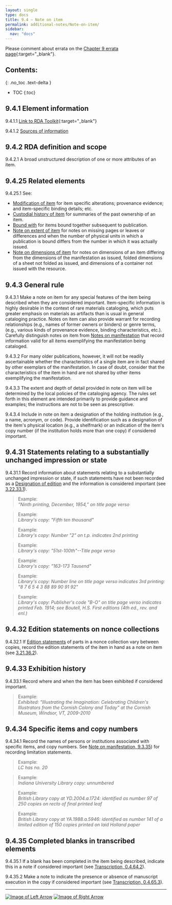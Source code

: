 ```yaml
---
layout: single
type: docs
title: 9.4 — Note on item
permalink: additional-notes/Note-on-item/
sidebar:
  nav: "docs"
---
```

Please comment about errata on the [Chapter 9 errata page](https://docs.google.com/document/d/1O-4HOsrSwNPkw28P9J9SWmJv0cwGZ0DGGSfXrEWaaO0/edit#bookmark=id.ax6xrdksnl8k){:target="_blank"}.

## Contents:
{: .no_toc .text-delta }

- TOC
{:toc}

## 9.4.1 Element information

<a name="9.4.1.1">9.4.1.1</a> [Link to RDA Toolkit](https://docs.google.com/document/d/1JSf-40uCef9J2DL9e39146yMejO84KI92EpSADEgnYY/edit){:target="_blank"}

<a name="9.4.1.2">9.4.1.2</a> [Sources of information](/DCRMR/additional-notes/#9011-sources-of-information)

## 9.4.2 RDA definition and scope

<a name="9.4.2.1">9.4.2.1</a> A broad unstructured description of one or more attributes of an item.

## 9.4.25 Related elements

<a name="9.4.25.1">9.4.25.1</a> See:

+ [Modification of item](/DCRMR/additional-notes/Modification-of-item/) for item specific alterations; provenance evidence; and item-specific binding details; etc.
+ [Custodial history of item](/DCRMR/additional-notes/Custodial-history-of-item/) for summaries of the past ownership of an item.
+ [Bound with](/DCRMR/additional-notes/Bound-with/) for items bound together subsequent to publication.
+ [Note on extent of item](/DCRMR/additional-notes/Note-on-extent-of-item/) for notes on missing pages or leaves or differences and when the number of physical units in which a publication is bound differs from the number in which it was actually issued.
+ [Note on dimensions of item](/DCRMR/additional-notes/Note-on-dimensions-of-item/) for notes on dimensions of an item differing from the dimensions of the manifestation as issued, folded dimensions of a sheet not folded as issued, and dimensions of a container not issued with the resource.

## 9.4.3 General rule

<a name="9.4.3.1">9.4.3.1</a> Make a note on item for any special features of the item being described when they are considered important. Item-specific information is highly desirable in the context of rare materials cataloging, which puts greater emphasis on materials as artifacts than is usual in general cataloging practice. Notes on item can also provide warrant for recording relationships (e.g., names of former owners or binders) or genre terms, (e.g., various kinds of provenance evidence, binding characteristics, etc.). Carefully distinguish notes on item from [Notes on manifestation](/DCRMR/additional-notes/Note-on-manifestation/) that record information valid for all items exemplifying the manifestation being cataloged.

<a name="9.4.3.2">9.4.3.2</a> For many older publications, however, it will not be readily ascertainable whether the characteristics of a single item are in fact shared by other exemplars of the manifestation. In case of doubt, consider that the characteristics of the item in hand are not shared by other items exemplifying the manifestation.

<a name="9.4.3.3">9.4.3.3</a> The extent and depth of detail provided in note on item will be determined by the local policies of the cataloging agency. The rules set forth in this element are intended primarily to provide guidance and examples; the instructions are not to be seen as prescriptive.

<a name="9.4.3.4">9.4.3.4</a> Include in note on item a designation of the holding institution (e.g., a name, acronym, or code). Provide identification such as a designation of the item's physical location (e.g., a shelfmark) or an indication of the item's copy number (if the institution holds more than one copy) if considered important.

## 9.4.31 Statements relating to a substantially unchanged impression or state

<a name="9.4.31.1">9.4.31.1</a> Record information about statements relating to a substantially unchanged impression or state, if such statements have not been recorded as a [Designation of edition](/DCRMR/edition/Designation-of-edition/) and the information is considered important (see [3.22.33.1](/DCRMR/edition/Designation-of-edition/#3.22.33.1)).

>Example:  
><CITE>“Ninth printing, December, 1954,” on title page verso</CITE>

>Example:  
><CITE>Library's copy: "Fifth ten thousand"</CITE>

>Example:  
><CITE>Library's copy: Number "2" on t.p. indicates 2nd printing</CITE>

>Example:  
><CITE>Library's copy: "51st-100th"--Title page verso</CITE>

>Example:  
><CITE>Library's copy: "163-173 Tausend"</CITE>

>Example:  
><CITE>Library's copy: Number line on title page verso indicates 3rd printing: "8 7 6 5 4 3 88 89 90 91 92"</CITE>

>Example:  
><CITE>Library's copy: Publisher's code "B-O" on title page verso indicates printed Feb. 1914; see Boutell, H.S. First editions (4th ed., rev. and enl.)</CITE>

## 9.4.32 Edition statements on nonce collections

<a name="9.4.32.1">9.4.32.1</a> If [Edition statements](https://rbms-bsc.github.io/DCRMR/edition/Edition-statement/) of parts in a nonce collection vary between copies, record the edition statements of the item in hand as a note on item (see [3.21.36.2](/DCRMR/edition/Edition-statement/#3.21.36.2)).

## 9.4.33 Exhibition history

<a name="9.4.33.1">9.4.33.1</a> Record where and when the item has been exhibited if considered important.

>Example:  
><CITE>Exhibited: "Illustrating the Imagination: Celebrating Children's Illustrators from the Cornish Colony and Today" at the Cornish Museum, Windsor, VT, 2009-2010</CITE>

## 9.4.34 Specific items and copy numbers

<a name="9.4.34.1">9.4.34.1</a> Record the names of persons or institutions associated with specific items, and copy numbers.  See [Note on manifestation, 9.3.35](/DCRMR/additional-notes/Note-on-manifestation/#9335-limitation-statements)) for recording limitation statements.

>Example:  
><CITE>LC has no. 20</CITE>

>Example:  
><CITE>Indiana University Library copy: unnumbered</CITE>

>Example:  
><CITE>British Library copy at YD.2004.a.1724: identified as number 97 of 250 copies on recto of final printed leaf</CITE>

>Example:  
><CITE>British Library copy at YA.1988.a.5946: identified as number 141 of a limited edition of 150 copies printed on laid Holland paper</CITE>

## 9.4.35 Completed blanks in transcribed elements

<a name="9.4.35.1">9.4.35.1</a> If a blank has been completed in the item being described, indicate this in a note if considered important (see [Transcription, 0.4.64.2](/DCRMR/general-rules/Transcription/#0.4.64.2)).

<a name="9.4.35.2">9.4.35.2</a> Make a note to indicate the presence or absence of manuscript execution in the copy if considered important (see [Transcription, 0.4.65.3](/DCRMR/general-rules/Transcription/#0.4.65.3)).

---

[![Image of Left Arrow](https://rbms-bsc.github.io/DCRMR/assets/pictures/navigation/Arrow_Left.png "9.34 — Issued with")](/DCRMR/additional-notes/Issued-with/) [![Image of Right Arrow](https://rbms-bsc.github.io/DCRMR/assets/pictures/navigation/Arrow_Right.png "9.41 — Modification of item")](/DCRMR/additional-notes/Modification-of-item/)